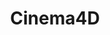 ---
title: Cinema4D
crosslinks:
- livven
- Simulated
- outrun
- twinpeaks
- GBA4iOS
- hardwareswap
- analog
- restofthefuckingowl
- VaporwaveAesthetics
- ShadowBan
- 3Dmodeling
- wallpapers
- video_mapping
- space
- Daily3D
- 600x450
- Gunpla
---
